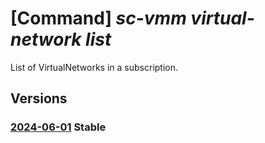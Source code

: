 # [Command] _sc-vmm virtual-network list_

List of VirtualNetworks in a subscription.

## Versions

### [2024-06-01](/Resources/mgmt-plane/L3N1YnNjcmlwdGlvbnMve30vcHJvdmlkZXJzL21pY3Jvc29mdC5zY3ZtbS92aXJ0dWFsbmV0d29ya3M=/2024-06-01.xml) **Stable**

<!-- mgmt-plane /subscriptions/{}/providers/microsoft.scvmm/virtualnetworks 2024-06-01 -->
<!-- mgmt-plane /subscriptions/{}/resourcegroups/{}/providers/microsoft.scvmm/virtualnetworks 2024-06-01 -->
